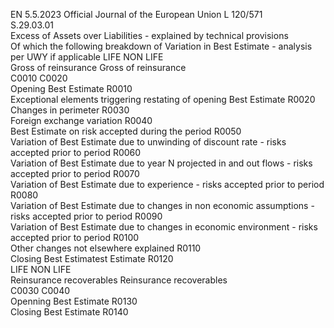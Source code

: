 EN  5.5.2023 Official Journal of the European Union L 120/571  
S.29.03.01  
Excess of Assets over Liabilities - explained by technical provisions  
Of which the following breakdown of Variation in Best Estimate - 
analysis per UWY if applicable  LIFE  NON LIFE  
Gross of 
reinsurance  Gross of 
reinsurance  
C0010  C0020  
Opening Best Estimate  R0010  
Exceptional elements triggering restating of opening Best Estimate  R0020  
Changes in perimeter  R0030  
Foreign exchange variation  R0040  
Best Estimate on risk accepted during the period  R0050  
Variation of Best Estimate due to unwinding of discount rate - risks 
accepted prior to period  R0060  
Variation of Best Estimate due to year N projected in and out flows - 
risks accepted prior to period  R0070  
Variation of Best Estimate due to experience - risks accepted prior to 
period  R0080  
Variation of Best Estimate due to changes in non economic 
assumptions - risks accepted prior to period  R0090  
Variation of Best Estimate due to changes in economic environment - 
risks accepted prior to period  R0100  
Other changes not elsewhere explained  R0110  
Closing Best Estimatest Estimate  R0120  
LIFE  NON LIFE  
Reinsurance 
recoverables  Reinsurance 
recoverables  
C0030  C0040  
Openning Best Estimate  R0130  
Closing Best Estimate  R0140